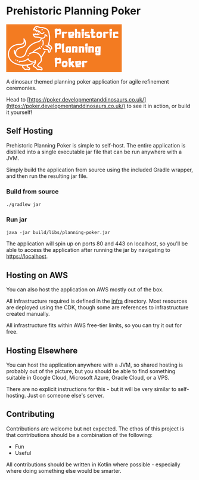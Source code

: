 # Prehistoric Planning Poker

[![Prehistoric Planning Poker](poker-logo.png 'Prehistoric Planning Poker logo')](https://poker.developmentanddinosaurs.co.uk/)

A dinosaur themed planning poker application for agile refinement ceremonies.

Head
to [https://poker.developmentanddinosaurs.co.uk/](https://poker.developmentanddinosaurs.co.uk/)
to see it in action, or build it yourself!

## Self Hosting

Prehistoric Planning Poker is simple to self-host. The entire application is
distilled into a single executable jar file that can be run anywhere with a JVM.

Simply build the application from source using the included Gradle wrapper, and
then run the resulting jar file.

### Build from source

```shell
./gradlew jar
```

### Run jar

```shell
java -jar build/libs/planning-poker.jar
```

The application will spin up on ports 80 and 443 on localhost, so you'll be able
to access the application after running the jar by navigating
to <https://localhost>.

## Hosting on AWS

You can also host the application on AWS mostly out of the box.

All infrastructure required is defined in the [infra](/infra) directory. Most
resources are deployed using the CDK, though some are references to
infrastructure created manually.

All infrastructure fits within AWS free-tier limits, so you can try it out for
free.

## Hosting Elsewhere

You can host the application anywhere with a JVM, so shared hosting is probably
out of the picture, but you should be able to find something suitable in Google
Cloud, Microsoft Azure, Oracle Cloud, or a VPS.

There are no explicit instructions for this - but it will be very similar to
self-hosting. Just on someone else's server.

## Contributing

Contributions are welcome but not expected. The ethos of this project is that
contributions should be a combination of the following:

- Fun
- Useful

All contributions should be written in Kotlin where possible - especially where
doing something else would be smarter.
